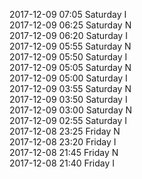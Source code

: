 2017-12-09 07:05 Saturday  I  
2017-12-09 06:25 Saturday  N  
2017-12-09 06:20 Saturday  I  
2017-12-09 05:55 Saturday  N  
2017-12-09 05:50 Saturday  I  
2017-12-09 05:05 Saturday  N  
2017-12-09 05:00 Saturday  I  
2017-12-09 03:55 Saturday  N  
2017-12-09 03:50 Saturday  I  
2017-12-09 03:00 Saturday  N  
2017-12-09 02:55 Saturday  I  
2017-12-08 23:25 Friday  N  
2017-12-08 23:20 Friday  I  
2017-12-08 21:45 Friday  N  
2017-12-08 21:40 Friday  I  
